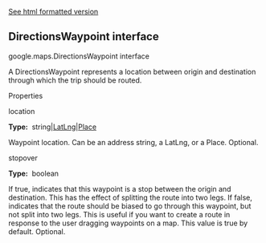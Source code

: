 [See html formatted version](https://huasofoundries.github.io/google-maps-documentation/DirectionsWaypoint.html)


DirectionsWaypoint interface
----------------------------

google.maps.DirectionsWaypoint interface

A DirectionsWaypoint represents a location between origin and destination through which the trip should be routed.

Properties

location

**Type:**  string|[LatLng](https://github.com/amenadiel/google-maps-documentation/blob/master/docs/LatLng.md)|[Place](https://github.com/amenadiel/google-maps-documentation/blob/master/docs/Place.md)

Waypoint location. Can be an address string, a LatLng, or a Place. Optional.

stopover

**Type:**  boolean

If true, indicates that this waypoint is a stop between the origin and destination. This has the effect of splitting the route into two legs. If false, indicates that the route should be biased to go through this waypoint, but not split into two legs. This is useful if you want to create a route in response to the user dragging waypoints on a map. This value is true by default. Optional.